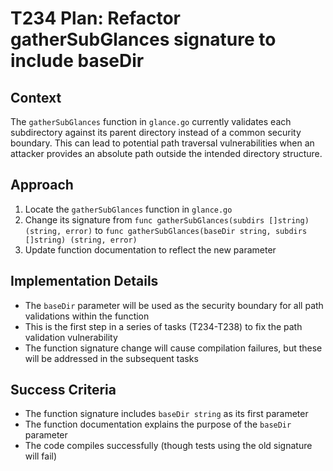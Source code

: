 # T234 Plan: Refactor gatherSubGlances signature to include baseDir

## Context
The `gatherSubGlances` function in `glance.go` currently validates each subdirectory against its parent directory instead of a common security boundary. This can lead to potential path traversal vulnerabilities when an attacker provides an absolute path outside the intended directory structure.

## Approach
1. Locate the `gatherSubGlances` function in `glance.go`
2. Change its signature from `func gatherSubGlances(subdirs []string) (string, error)` to `func gatherSubGlances(baseDir string, subdirs []string) (string, error)`
3. Update function documentation to reflect the new parameter

## Implementation Details
- The `baseDir` parameter will be used as the security boundary for all path validations within the function
- This is the first step in a series of tasks (T234-T238) to fix the path validation vulnerability
- The function signature change will cause compilation failures, but these will be addressed in the subsequent tasks

## Success Criteria
- The function signature includes `baseDir string` as its first parameter 
- The function documentation explains the purpose of the `baseDir` parameter
- The code compiles successfully (though tests using the old signature will fail)